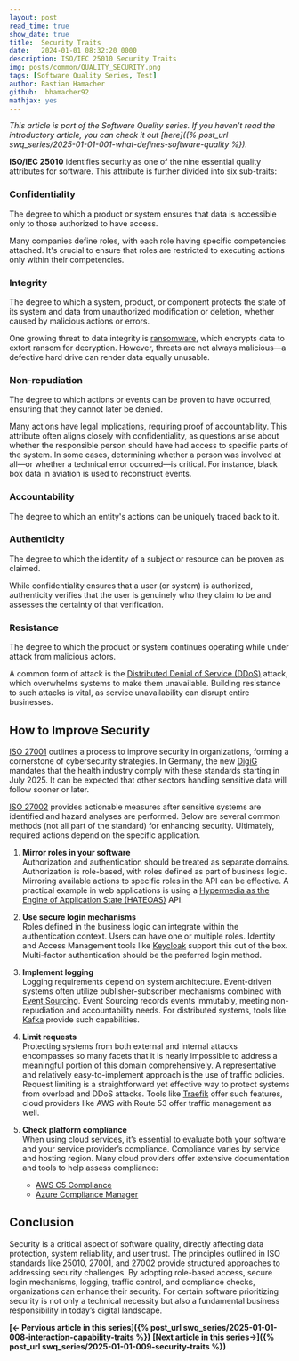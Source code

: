 ```yaml
---
layout: post
read_time: true
show_date: true
title:  Security Traits
date:   2024-01-01 08:32:20 0000
description: ISO/IEC 25010 Security Traits
img: posts/common/QUALITY_SECURITY.png 
tags: [Software Quality Series, Test]
author: Bastian Hamacher
github:  bhamacher92
mathjax: yes
---
```


*This article is part of the Software Quality series. If you haven’t read the introductory article,
you can check it out [here]({% post_url swq_series/2025-01-01-001-what-defines-software-quality %}).*

**ISO/IEC 25010** identifies security as one of the nine essential quality attributes for software. This attribute is further divided into six sub-traits:  

### Confidentiality

The degree to which a product or system ensures that data is accessible only to those authorized to have access.

Many companies define roles, with each role having specific competencies attached. It's crucial to ensure that roles are restricted to executing actions only within their competencies.

### Integrity

The degree to which a system, product, or component protects the state of its system and data from unauthorized modification or deletion, whether caused by malicious actions or errors.

One growing threat to data integrity is [ransomware](https://en.wikipedia.org/wiki/Ransomware), which encrypts data to extort ransom for decryption. However, threats are not always malicious—a defective hard drive can render data equally unusable.

### Non-repudiation

The degree to which actions or events can be proven to have occurred, ensuring that they cannot later be denied.

Many actions have legal implications, requiring proof of accountability. This attribute often aligns closely with confidentiality, as questions arise about whether the responsible person should have had access to specific parts of the system. In some cases, determining whether a person was involved at all—or whether a technical error occurred—is critical. For instance, black box data in aviation is used to reconstruct events.

### Accountability

The degree to which an entity's actions can be uniquely traced back to it.

### Authenticity

The degree to which the identity of a subject or resource can be proven as claimed.

While confidentiality ensures that a user (or system) is authorized, authenticity verifies that the user is genuinely who they claim to be and assesses the certainty of that verification.

### Resistance

The degree to which the product or system continues operating while under attack from malicious actors.

A common form of attack is the [Distributed Denial of Service (DDoS)](https://en.wikipedia.org/wiki/Denial-of-service_attack) attack, which overwhelms systems to make them unavailable. Building resistance to such attacks is vital, as service unavailability can disrupt entire businesses.

## How to Improve Security

[ISO 27001](https://www.iso.org/obp/ui/en/#iso:std:iso-iec:27001:ed-3:v1:en) outlines a process to improve security in organizations, forming a cornerstone of cybersecurity strategies. In Germany, the new [DigiG](https://www.recht.bund.de/bgbl/1/2024/101/VO.html) mandates that the health industry comply with these standards starting in July 2025. It can be expected that other sectors handling sensitive data will follow sooner or later.  

[ISO 27002](https://www.iso.org/obp/ui/en/#iso:std:iso-iec:27002:ed-3:v2:en) provides actionable measures after sensitive systems are identified and hazard analyses are performed. Below are several common methods (not all part of the standard) for enhancing security. Ultimately, required actions depend on the specific application.

1. **Mirror roles in your software**  
   Authorization and authentication should be treated as separate domains. Authorization is role-based, with roles defined as part of business logic. Mirroring available actions to specific roles in the API can be effective. A practical example in web applications is using a [Hypermedia as the Engine of Application State (HATEOAS)](https://de.wikipedia.org/wiki/HATEOAS) API.

2. **Use secure login mechanisms**  
   Roles defined in the business logic can integrate within the authentication context. Users can have one or multiple roles. Identity and Access Management tools like [Keycloak](https://www.keycloak.org) support this out of the box. Multi-factor authentication should be the preferred login method.

3. **Implement logging**  
   Logging requirements depend on system architecture. Event-driven systems often utilize publisher-subscriber mechanisms combined with [Event Sourcing](https://martinfowler.com/eaaDev/EventSourcing.html). Event Sourcing records events immutably, meeting non-repudiation and accountability needs. For distributed systems, tools like [Kafka](https://kafka.apache.org) provide such capabilities.

4. **Limit requests**  
   Protecting systems from both external and internal attacks encompasses so many facets that it is nearly impossible to address a meaningful portion of this domain comprehensively. A representative and relatively easy-to-implement approach is the use of traffic policies.
   Request limiting is a straightforward yet effective way to protect systems from overload and DDoS attacks. Tools like [Traefik](https://traefik.io/traefik/) offer such features, cloud providers like AWS with Route 53 offer traffic management as well.  

5. **Check platform compliance**  
   When using cloud services, it’s essential to evaluate both your software and your service provider’s compliance. Compliance varies by service and hosting region. Many cloud providers offer extensive documentation and tools to help assess compliance:  

    - [AWS C5 Compliance](https://aws.amazon.com/compliance/bsi-c5/)  
    - [Azure Compliance Manager](https://www.microsoft.com/en-us/security)  

## Conclusion

Security is a critical aspect of software quality, directly affecting data protection, system reliability, and user trust. The principles outlined in ISO standards like 25010, 27001, and 27002 provide structured approaches to addressing security challenges. By adopting role-based access, secure login mechanisms, logging, traffic control, and compliance checks, organizations can enhance their security. For certain software prioritizing security is not only a technical necessity but also a fundamental business responsibility in today’s digital landscape.

**[<- Pervious article in this series]({% post_url swq_series/2025-01-01-008-interaction-capability-traits %})**      **[Next article in this series->]({% post_url swq_series/2025-01-01-009-security-traits %})** 